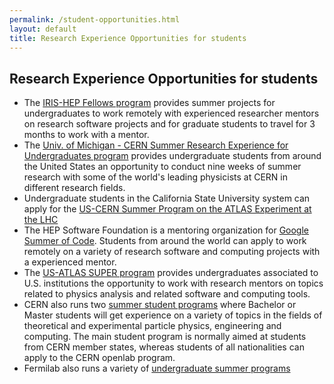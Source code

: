 ```yaml
---
permalink: /student-opportunities.html
layout: default
title: Research Experience Opportunities for students
---
```


## Research Experience Opportunities for students

  * The [IRIS-HEP Fellows program](https://iris-hep.org/fellows.html) provides summer projects for undergraduates to work remotely with experienced researcher mentors on research software projects and for graduate students to travel for 3 months to work with a mentor.
  * The [Univ. of Michigan - CERN Summer Research Experience for Undergraduates program](http://www.um-cern-reu.org/) provides undergraduate students from around the United States an opportunity to conduct nine weeks of summer research with some of the world's leading physicists at CERN in different research fields.
  * Undergraduate students in the California State University system can apply for the [US-CERN Summer Program on the ATLAS Experiment at the LHC](https://www.nsf.gov/awardsearch/showAward?AWD_ID=1854214&HistoricalAwards=false)
  * The HEP Software Foundation is a mentoring organization for [Google Summer of Code](https://hepsoftwarefoundation.org/activities/gsoc.html). Students from around the world can apply to work remotely on a variety of research software and computing projects with a experienced mentor.
  * The [US-ATLAS SUPER program](https://usatlas.github.io/super/guides/howto/) provides undergraduates associated to U.S. institutions the opportunity to work with research mentors on topics related to physics analysis and related software and computing tools.
  * CERN also runs two [summer student programs](https://careers.cern/summer) where Bachelor or Master students will get experience on a variety of  topics in the fields of theoretical and experimental particle physics, engineering and computing. The main student program is normally aimed at students from CERN member states, whereas students of all nationalities can apply to the CERN openlab program.
  * Fermilab also runs a variety of [undergraduate summer programs](https://internships.fnal.gov/undergraduate-programs/)
